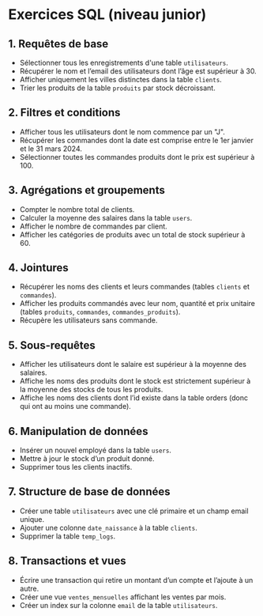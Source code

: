 # Exercices SQL (niveau junior)

## 1. Requêtes de base

- Sélectionner tous les enregistrements d'une table `utilisateurs`.  
- Récupérer le nom et l’email des utilisateurs dont l’âge est supérieur à 30.  
- Afficher uniquement les villes distinctes dans la table `clients`.  
- Trier les produits de la table `produits` par stock décroissant.

## 2. Filtres et conditions

- Afficher tous les utilisateurs dont le nom commence par un "J".  
- Récupérer les commandes dont la date est comprise entre le 1er janvier et le 31 mars 2024.  
- Sélectionner toutes les commandes produits dont le prix est supérieur à 100.

## 3. Agrégations et groupements

- Compter le nombre total de clients.  
- Calculer la moyenne des salaires dans la table `users`.  
- Afficher le nombre de commandes par client.  
- Afficher les catégories de produits avec un total de stock supérieur à 60.

## 4. Jointures

- Récupérer les noms des clients et leurs commandes (tables `clients` et `commandes`).  
- Afficher les produits commandés avec leur nom, quantité et prix unitaire (tables `produits`, `commandes`, `commandes_produits`).  
- Récupère les utilisateurs sans commande.

## 5. Sous-requêtes

- Afficher les utilisateurs dont le salaire est supérieur à la moyenne des salaires.  
- Affiche les noms des produits dont le stock est strictement supérieur à la moyenne des stocks de tous les produits. 
- Affiche les noms des clients dont l’id existe dans la table orders (donc qui ont au moins une commande).

## 6. Manipulation de données

- Insérer un nouvel employé dans la table `users`.  
- Mettre à jour le stock d’un produit donné.  
- Supprimer tous les clients inactifs.

## 7. Structure de base de données

- Créer une table `utilisateurs` avec une clé primaire et un champ email unique.  
- Ajouter une colonne `date_naissance` à la table `clients`.  
- Supprimer la table `temp_logs`.

## 8. Transactions et vues

- Écrire une transaction qui retire un montant d’un compte et l’ajoute à un autre.  
- Créer une vue `ventes_mensuelles` affichant les ventes par mois.  
- Créer un index sur la colonne `email` de la table `utilisateurs`.
